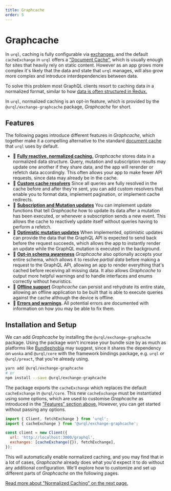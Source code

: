 ```yaml
---
title: Graphcache
order: 5
---
```


# Graphcache

In `urql`, caching is fully configurable via [exchanges](../architecture.md), and the default
`cacheExchange` in `urql` offers a ["Document Cache"](../basics/document-caching.md), which is
usually enough for sites that heavily rely on static content. However as an app grows more
complex it's likely that the data and state that `urql` manages, will also grow more complex and
introduce interdependencies between data.

To solve this problem most GraphQL clients resort to caching data in a normalized format, similar to
how [data is often structured in
Redux.](https://redux.js.org/recipes/structuring-reducers/normalizing-state-shape/)

In `urql`, normalized caching is an opt-in feature, which is provided by the
`@urql/exchange-graphcache` package, _Graphcache_ for short.

## Features

The following pages introduce different features in _Graphcache_, which together make it a compelling
alternative to the standard [document cache](../basics/document-caching.md) that `urql` uses by
default.

- 🔁 [**Fully reactive, normalized caching.**](./normalized-caching.md) _Graphcache_ stores data in
  a normalized data structure. Query, mutation and subscription results may update one another if
  they share data, and the app will rerender or refetch data accordingly. This often allows your app
  to make fewer API requests, since data may already be in the cache.
- 💾 [**Custom cache resolvers**](./local-resolvers.md) Since all queries are fully resolved in the
  cache before and after they're sent, you can add custom resolvers that enable you to format data,
  implement pagination, or implement cache redirects.
- 💭 [**Subscription and Mutation updates**](./cache-updates.md) You can implement update functions
  that tell _Graphcache_ how to update its data after a mutation has been executed, or whenever a
  subscription sends a new event. This allows the cache to reactively update itself without queries
  having to perform a refetch.
- 🏃 [**Optimistic mutation updates**](./cache-updates.md) When implemented, optimistic updates can
  provide the data that the GraphQL API is expected to send back before the request succeeds, which
  allows the app to instantly render an update while the GraphQL mutation is executed in the
  background.
- 🧠 [**Opt-in schema awareness**](./schema-awareness.md) _Graphcache_ also optionally accepts your
  entire schema, which allows it to resolve _partial data_ before making a request to the GraphQL
  API, allowing an app to render everything that's cached before receiving all missing data. It also
  allows _Graphcache_ to output more helpful warnings and to handle interfaces and enums correctly
  without heuristics.
- 📡 [**Offline support**](./offline.md) _Graphcache_ can persist and rehydrate its entire state,
  allowing an offline application to be built that is able to execute queries against the cache
  although the device is offline.
- 🐛 [**Errors and warnings**](./errors.md). All potential errors are documented with information on
  how you may be able to fix them.

## Installation and Setup

We can add _Graphcache_ by installing the `@urql/exchange-graphcache` package.
Using the package won't increase your bundle size by as much as platforms like
[Bundlephobia](https://bundlephobia.com/result?p=@urql/exchange-graphcache) may suggest, since it
shares the dependency on `wonka` and `@urql/core` with the framework bindings package, e.g. `urql`
or `@urql/preact`, that you're already using.

```sh
yarn add @urql/exchange-graphcache
# or
npm install --save @urql/exchange-graphcache
```

The package exports the `cacheExchange` which replaces the default `cacheExchange` in `@urql/core`.
This new `cacheExchange` must be instantiated using some options, which are used to customise
_Graphcache_ as introduced in the ["Features" section above.](#features) However, you can get started
without passing any options.

```js
import { Client, fetchExchange } from 'urql';
import { cacheExchange } from '@urql/exchange-graphcache';

const client = new Client({
  url: 'http://localhost:3000/graphql',
  exchanges: [cacheExchange({}), fetchExchange],
});
```

This will automatically enable normalized caching, and you may find that in a lot of cases,
_Graphcache_ already does what you'd expect it to do without any additional configuration. We'll
explore how to customize and set up different parts of _Graphcache_ on the following pages.

[Read more about "Normalized Caching" on the next page.](./normalized-caching.md)
